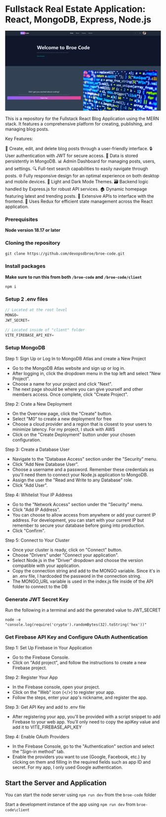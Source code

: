 # Fullstack Real Estate Application: React, MongoDB, Express, Node.js

![Broe Code Thumbnail](https://github.com/devopsdbroe/broe-code/blob/main/broecode.png)

This is a repository for the Fullstack React Blog Application using the MERN stack. It features a comprehensive platform for creating, publishing, and managing blog posts.

Key Features:

📝 Create, edit, and delete blog posts through a user-friendly interface.
🔒 User authentication with JWT for secure access.
💾 Data is stored persistently in MongoDB.
📊 Admin Dashboard for managing posts, users, and settings.
🔍 Full-text search capabilities to easily navigate through posts.
🌐 Fully responsive design for an optimal experience on both desktop and mobile devices.
🎨 Light and Dark Mode Themes.
🗃️ Backend logic handled by Express.js for robust API services.
🏠 Dynamic homepage featuring latest and trending posts.
📡 Extensive APIs to interface with the frontend.
🔄 Uses Redux for efficient state management across the React application.

### Prerequisites

**Node version 18.17 or later**

### Cloning the repository

```shell
git clone https://github.com/devopsdbroe/broe-code.git
```

### Install packages

**Make sure to run this from both `/broe-code` and `/broe-code/client`**

```shell
npm i
```

### Setup 2 .env files

```js
// Located at the root level
MONGO=
JWT_SECRET=
```

```js
// Located inside of "client" folder
VITE_FIREBASE_API_KEY=
```

### Setup MongoDB

Step 1: Sign Up or Log In to MongoDB Atlas and create a New Project

- Go to the MongoDB Atlas website and sign up or log in.
- After logging in, click the dropdown menu in the top left and select "New Project".
- Choose a name for your project and click "Next".
- The next page should be where you can give yourself and other members access. Once complete, click "Create Project".

Step 2: Crate a New Deployment

- On the Overview page, click the "Create" button.
- Select "M0" to create a new deployment for free
- Choose a cloud provider and a region that is closest to your users to minimize latency. For my project, I stuck with AWS
- Click on the "Create Deployment" button under your chosen configuration.

Step 3: Create a Database User

- Navigate to the "Database Access" section under the "Security" menu.
- Click "Add New Database User".
- Choose a username and a password. Remember these credentials as you'll need them to connect your Node.js application to MongoDB.
- Assign the user the "Read and Write to any Database" role.
- Click "Add User".

Step 4: Whitelist Your IP Address

- Go to the "Network Access" section under the "Security" menu.
- Click "Add IP Address".
- You can choose to allow access from anywhere or add your current IP address. For development, you can start with your current IP but remember to secure your database before going into production.
- Click "Confirm".

Step 5: Connect to Your Cluster

- Once your cluster is ready, click on "Connect" button.
- Choose "Drivers" under "Connect your application".
- Select Node.js in the "Driver" dropdown and choose the version compatible with your application.
- Copy the connection string and add to the MONGO variable. Since it's in an .env file, I hardcoded the password in the connection string.
- The MONGO_URL variable is used in the index.js file inside of the API folder to connect to the DB

### Generate JWT Secret Key

Run the following in a terminal and add the generated value to JWT_SECRET

```
node -e "console.log(require('crypto').randomBytes(32).toString('hex'))"
```

### Get Firebase API Key and Configure OAuth Authentication

Step 1: Set Up Firebase in Your Application

- Go to the Firebase Console.
- Click on "Add project", and follow the instructions to create a new Firebase project.

Step 2: Register Your App

- In the Firebase console, open your project.
- Click on the "Web" icon (</>) to register your app.
- Follow the steps, enter your app's nickname, and register the app.

Step 3: Get API Key and add to .env file

- After registering your app, you'll be provided with a script snippet to add Firebase to your web app. You'll only need to copy the apiKey value and add it to VITE_FIREBASE_API_KEY

Step 4: Enable OAuth Providers

- In the Firebase Console, go to the "Authentication" section and select the "Sign-in method" tab.
- Enable the providers you want to use (Google, Facebook, etc.) by clicking on them and filling in the required fields such as app ID and secret. For my app, I only used Google authentication.

## Start the Server and Application

You can start the node server using `npm run dev` from the `broe-code` folder

Start a development instance of the app using `npm run dev` from `broe-code\client`
